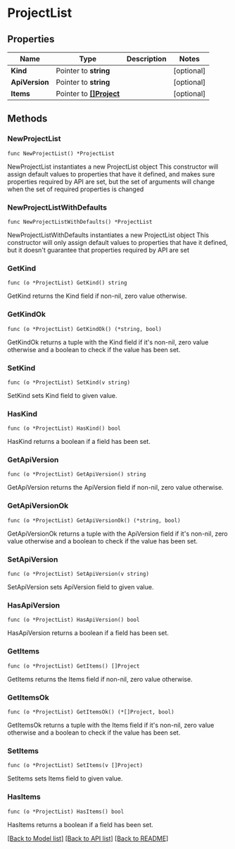 # ProjectList

## Properties

Name | Type | Description | Notes
------------ | ------------- | ------------- | -------------
**Kind** | Pointer to **string** |  | [optional] 
**ApiVersion** | Pointer to **string** |  | [optional] 
**Items** | Pointer to [**[]Project**](Project.md) |  | [optional] 

## Methods

### NewProjectList

`func NewProjectList() *ProjectList`

NewProjectList instantiates a new ProjectList object
This constructor will assign default values to properties that have it defined,
and makes sure properties required by API are set, but the set of arguments
will change when the set of required properties is changed

### NewProjectListWithDefaults

`func NewProjectListWithDefaults() *ProjectList`

NewProjectListWithDefaults instantiates a new ProjectList object
This constructor will only assign default values to properties that have it defined,
but it doesn't guarantee that properties required by API are set

### GetKind

`func (o *ProjectList) GetKind() string`

GetKind returns the Kind field if non-nil, zero value otherwise.

### GetKindOk

`func (o *ProjectList) GetKindOk() (*string, bool)`

GetKindOk returns a tuple with the Kind field if it's non-nil, zero value otherwise
and a boolean to check if the value has been set.

### SetKind

`func (o *ProjectList) SetKind(v string)`

SetKind sets Kind field to given value.

### HasKind

`func (o *ProjectList) HasKind() bool`

HasKind returns a boolean if a field has been set.

### GetApiVersion

`func (o *ProjectList) GetApiVersion() string`

GetApiVersion returns the ApiVersion field if non-nil, zero value otherwise.

### GetApiVersionOk

`func (o *ProjectList) GetApiVersionOk() (*string, bool)`

GetApiVersionOk returns a tuple with the ApiVersion field if it's non-nil, zero value otherwise
and a boolean to check if the value has been set.

### SetApiVersion

`func (o *ProjectList) SetApiVersion(v string)`

SetApiVersion sets ApiVersion field to given value.

### HasApiVersion

`func (o *ProjectList) HasApiVersion() bool`

HasApiVersion returns a boolean if a field has been set.

### GetItems

`func (o *ProjectList) GetItems() []Project`

GetItems returns the Items field if non-nil, zero value otherwise.

### GetItemsOk

`func (o *ProjectList) GetItemsOk() (*[]Project, bool)`

GetItemsOk returns a tuple with the Items field if it's non-nil, zero value otherwise
and a boolean to check if the value has been set.

### SetItems

`func (o *ProjectList) SetItems(v []Project)`

SetItems sets Items field to given value.

### HasItems

`func (o *ProjectList) HasItems() bool`

HasItems returns a boolean if a field has been set.


[[Back to Model list]](../README.md#documentation-for-models) [[Back to API list]](../README.md#documentation-for-api-endpoints) [[Back to README]](../README.md)


